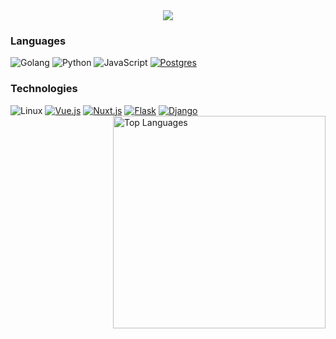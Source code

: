 
<div align="center">
<img src="./github-header-image.png">
</div>


### Languages
![Golang](https://img.shields.io/badge/-Golang-000?&logo=Go&logoColor=42b883)
![Python](https://img.shields.io/badge/-Python-000?&logo=Python&logoColor=42b883)
![JavaScript](https://img.shields.io/badge/-JavaScript-000?&logo=JavaScript&logoColor=42b883)
[![Postgres](https://img.shields.io/badge/Postgres-%23000000.svg?logo=postgresql&logoColor=42b883)](#)

### Technologies
![Linux](https://img.shields.io/badge/-Linux-000?&logo=Linux&logoColor=42b883)
[![Vue.js](https://img.shields.io/badge/Vue.js-%23000000?logo=vuedotjs&logoColor=42b883)](#)
[![Nuxt.js](https://img.shields.io/badge/Nuxt.js-%23000000?logo=nuxtdotjs&logoColor=%2300DC82)](#)
[![Flask](https://img.shields.io/badge/Flask-000?logo=flask&logoColor=42b883)](#)
[![Django](https://img.shields.io/badge/Django-%23000000.svg?logo=django&logoColor=42b883)](#)
      <img align="right" src="https://github-readme-stats.vercel.app/api/top-langs/?username=ezequiel-bk&layout=compact&theme=dark&border_color=42b883&exclude_repo=HTML,CSS,Shell&langs_count=3&title_color=ffffff&text_color=ffffff" alt="Top Languages" width="340px">

</div>
